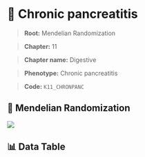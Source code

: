 # 🧪 Chronic pancreatitis

> **Root:** Mendelian Randomization

> **Chapter:** 11  

> **Chapter name:** Digestive

> **Phenotype:** Chronic pancreatitis  

> **Code:** `K11_CHRONPANC`

## 🧬 Mendelian Randomization  

<img src="/MR/Figures/Forward/K11_CHRONPANC.png"/>

## 📊 Data Table

<CsvTableMRF src="/public/MR/Data/Forward/K11_CHRONPANC.csv"/>
